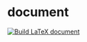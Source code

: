 # document
[![Build LaTeX document](https://github.com/se-tmp/document/actions/workflows/compile_latex.yml/badge.svg)](https://github.com/se-tmp/document/actions/workflows/compile-latex.yml)
